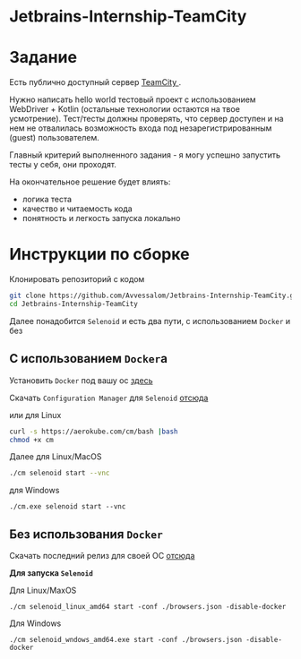 # Jetbrains-Internship-TeamCity

# Задание 

Есть публично доступный сервер <a href="https://teamcity.jetbrains.com/">TeamCity </a>.

Нужно написать hello world тестовый проект с использованием WebDriver + Kotlin (остальные технологии остаются на твое усмотрение). Тест/тесты должны проверять, что сервер доступен и на нем не отвалилась возможность входа под незарегистрированным (guest) пользователем.

Главный критерий выполненного задания - я могу успешно запустить тесты у себя, они проходят.

На окончательное решение будет влиять:

  * логика теста
  * качество и читаемость кода
  * понятность и легкость запуска локально

# Инструкции по сборке
Клонировать репозиторий с кодом 
```bash
git clone https://github.com/Avvessalom/Jetbrains-Internship-TeamCity.git
cd Jetbrains-Internship-TeamCity
```

Далее понадобится `Selenoid` и есть два пути, с использованием `Docker` и без

## С использованием `Docker`а
Установить `Docker` под вашу ос <a href="https://www.docker.com/get-started">здесь</a>

Скачать ` Configuration Manager ` для `Selenoid` <a href="https://github.com/aerokube/cm/releases/tag/1.8.0"> отсюда </a>

или для Linux
```bash
curl -s https://aerokube.com/cm/bash |bash
chmod +x cm
```
Далее для Linux/MacOS
```bash
./cm selenoid start --vnc
```
для Windows
```shell
./cm.exe selenoid start --vnc
```

## Без использования `Docker`
Скачать последний релиз для своей ОС <a href="https://github.com/aerokube/selenoid/releases">отсюда</a>

**Для запуска `Selenoid`**

Для Linux/MaxOS
```shell
./cm selenoid_linux_amd64 start -conf ./browsers.json -disable-docker
```

Для Windows
```shell
./cm selenoid_wndows_amd64.exe start -conf ./browsers.json -disable-docker
```